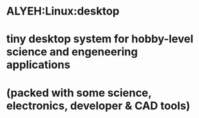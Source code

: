 ALYEH:Linux:desktop
=======================
# tiny desktop system for hobby-level science and engeneering applications
# (packed with some science, electronics, developer & CAD tools)
